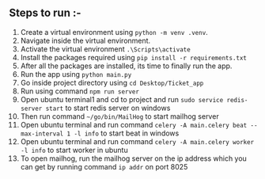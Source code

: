 ## Steps to run :-

1. Create a virtual environment using `python -m venv .venv`.
2. Navigate inside the virtual environment.
3. Activate the virtual environment `.\Scripts\activate`
4. Install the packages required using `pip install -r requirements.txt`
5. After all the packages are installed, its time to finally run the app.
6. Run the app using `python main.py`
7. Go inside project directory using `cd Desktop/Ticket_app`
8. Run using command `npm run server`
9. Open ubuntu terminal1 and cd to project and run `sudo service redis-server start` to start redis server on windows
10. Then run command `~/go/bin/MailHog` to start mailhog server
11. Open ubuntu terminal and run command `celery -A main.celery beat --max-interval 1 -l info` to start beat in windows
12. Open ubuntu terminal and run command `celery -A main.celery worker -l info` to start worker in ubuntu
13. To open mailhog, run the mailhog server on the ip address which you can get by running command `ip addr` on port 8025
 